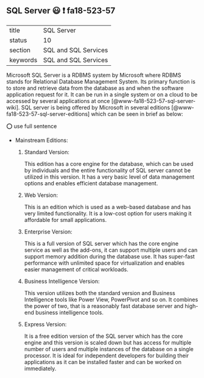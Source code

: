 ## SQL Server :smiley: :exclamation: fa18-523-57


|          |                      |
| -------- | -------------------- |
| title    | SQL Server           | 
| status   | 10                   |
| section  | SQL and SQL Services |
| keywords | SQL and SQL Services |



Microsoft SQL Server is a RDBMS system by Microsoft where RDBMS stands
for Relational Database Management System. Its primary function is to
store and retrieve data from the database as and when the software
application request for it. It can be run in a single system or on a
cloud to be accessed by several applications at once
[@www-fa18-523-57-sql-server-wiki]. SQL server is being offered by
Microsoft in several editions [@www-fa18-523-57-sql-server-editions]
which can be seen in brief as below:

:o: use full sentence

* Mainstream Editions:

  1. Standard Version:
  
     This edition has a core engine for the database, which can be
     used by individuals and the entire functionality of SQL server
     cannot be utilized in this version. It has a very basic level of
     data management options and enables efficient database
     management.
     
  2. Web Version:
  
     This is an edition which is used as a web-based database and has
     very limited functionality. It is a low-cost option for users
     making it affordable for small applications.
     
  3. Enterprise Version:
  
     This is a full version of SQL server which has the core engine
     service as well as the add-ons, it can support multiple users and
     can support memory addition during the database use. It has
     super-fast performance with unlimited space for virtualization
     and enables easier management of critical workloads.
     
  4. Business Intelligence Version:
  
     This version utilizes both the standard version and Business
     Intelligence tools like Power View, PowerPivot and so on. It
     combines the power of two, that is a reasonably fast database
     server and high-end business intelligence tools.
     
  5. Express Version:
  
     It is a free edition version of the SQL server which has the core
     engine and this version is scaled down but has access for
     multiple number of users and multiple instances of the database
     on a single processor. It is ideal for independent developers for
     building their applications as it can be installed faster and can
     be worked on immediately.
     
